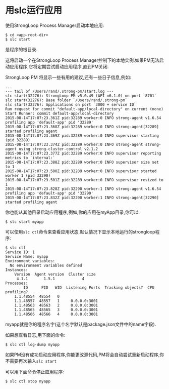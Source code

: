 # 用slc运行应用
使用StrongLoop Process Manager启动本地应用:
```shell
$ cd <app-root-dir>
$ slc start
```
<app-root-dir>是程序的根目录.

这将启动一个在StrongLoop Process Manager控制下的本地实例.如果PM无法启动应用程序,它将定期尝试启动应用程序,直到PM关闭.

StrongLoop PM 将显示一些有用的建议,还有一些日子信息,例如:
```shell
...
--- tail of /Users/rand/.strong-pm/start.log ---
slc start(32276): StrongLoop PM v5.0.49 (API v6.1.0) on port `8701`
slc start(32276): Base folder `/Users/rand/.strong-pm`
slc start(32276): Applications on port `3000 + service ID`
Run request for commit "default-app/local-directory" on current (none)
Start Runner: commit default-app/local-directory
2015-08-14T17:07:23.361Z pid:32289 worker:0 INFO strong-agent v1.6.54 profiling app 'default-app' pid '32289'
2015-08-14T17:07:23.368Z pid:32289 worker:0 INFO strong-agent[32289] started profiling agent
2015-08-14T17:07:23.369Z pid:32289 worker:0 INFO supervisor starting (pid 32289)
2015-08-14T17:07:23.374Z pid:32289 worker:0 INFO strong-agent strong-agent using strong-cluster-control v2.1.2
2015-08-14T17:07:23.377Z pid:32289 worker:0 INFO supervisor reporting metrics to `internal:`
2015-08-14T17:07:23.388Z pid:32289 worker:0 INFO supervisor size set to 1
2015-08-14T17:07:23.500Z pid:32289 worker:0 INFO supervisor started worker 1 (pid 32290)
2015-08-14T17:07:23.501Z pid:32289 worker:0 INFO supervisor resized to 1
2015-08-14T17:07:23.828Z pid:32290 worker:1 INFO strong-agent v1.6.54 profiling app 'default-app' pid '32290'
2015-08-14T17:07:23.832Z pid:32290 worker:1 INFO strong-agent[32290] started profiling agent
```
你也能从其他目录启动应用程序,例如,你的应用在myApp目录,你可以:
```shell
$ slc start myapp
```
可以使用`slc ctl`命令来查看应用状态,默认情况下显示本地运行的strongloop程序:
```shell
$ slc ctl
Service ID: 1
Service Name: myapp
Environment variables:
  No environment variables defined
Instances:
    Version  Agent version  Cluster size
     4.1.1       1.5.1            4
Processes:
        ID      PID   WID  Listening Ports  Tracking objects?  CPU profiling?
    1.1.48554  48554   0
    1.1.48557  48557   1     0.0.0.0:3001
    1.1.48563  48563   2     0.0.0.0:3001
    1.1.48565  48565   3     0.0.0.0:3001
    1.1.48566  48566   4     0.0.0.0:3001
```
myapp就是你的程序名字(这个名字默认是package.json文件中的name字段).

如果想查看日志,用下面的命令:
```shell
$ slc ctl log-dump myapp
```
如果PM没有成功启动应用程序,你能更改源代码,PM将会自动尝试重新启动程序,你不需要再次输入`slc start`

可以用下面命令停止应用程序:
```shell
$ slc ctl stop myapp
```